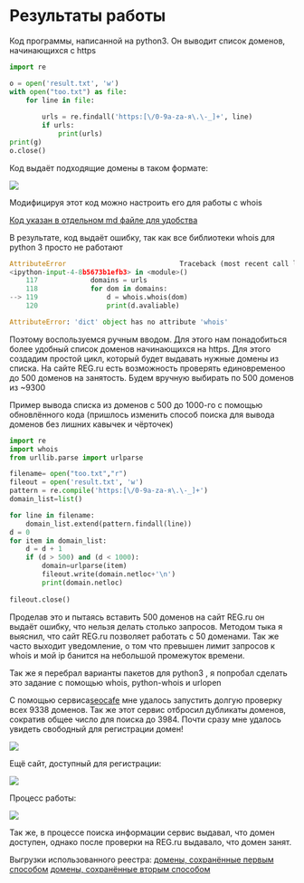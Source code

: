 Результаты работы 
=====================

Код программы, написанной на python3. Он выводит список доменов, начинающихся с https

```python
import re 

o = open('result.txt', 'w') 
with open("too.txt") as file: 
    for line in file: 
        
        urls = re.findall('https:[\/0-9a-zа-я\.\-_]+', line) 
        if urls:
            print(urls) 
print(g)
o.close()
```  

Код выдаёт подходящие домены в таком формате:

![](https://pp.userapi.com/c845522/v845522489/14c36d/CzgJQHvJo1g.jpg)

Модифицируя этот код можно настроить его для работы с whois

[Код указан в отдельном md файле для удобства](https://github.com/NikitaSyr/Whois/blob/master/code.md)

В результате, код выдаёт ошибку, так как все библиотеки whois для python 3 просто не работают

```python
AttributeError                            Traceback (most recent call last)
<ipython-input-4-8b5673b1efb3> in <module>()
    117             domains = urls
    118             for dom in domains:
--> 119                 d = whois.whois(dom)
    120                 print(d.avaliable)

AttributeError: 'dict' object has no attribute 'whois'
```  

Поэтому воспользуемся ручным вводом. Для этого нам понадобиться более удобный список доменов начинающихся на https. Для этого создадим простой цикл, который будет выдавать нужные домены из списка. На сайте REG.ru есть возможность проверять единовременоо до 500 доменов на занятость. Будем вручную выбирать по 500 доменов из ~9300

Пример вывода списка из доменов с 500 до 1000-го с помощью обновлённого кода (пришлось изменить способ поиска для вывода доменов без лишних кавычек и чёрточек)

```python
import re
import whois
from urllib.parse import urlparse

filename= open("too.txt","r")
fileout = open('result.txt', 'w')
pattern = re.compile('https:[\/0-9a-zа-я\.\-_]+')
domain_list=list()

for line in filename:
    domain_list.extend(pattern.findall(line))
d = 0
for item in domain_list:
    d = d + 1
    if (d > 500) and (d < 1000): 
        domain=urlparse(item)
        fileout.write(domain.netloc+'\n')
        print(domain.netloc)
    
fileout.close()

```  

Проделав это и пытаясь вставить 500 доменов на сайт REG.ru он выдаёт ошибку, что нельзя делать столько запросов. Методом тыка я выяснил, что сайт REG.ru позволяет работать с 50 доменами. Так же часто выходит уведомление, о том что превышен лимит запросов к whois и мой ip банится на небольшой промежуток времени. 

Так же я перебрал варианты пакетов для python3 , я попробал сделать это задание с помощью whois, python-whois и urlopen

С помощью сервиса[seocafe](http://info.seocafe.info/tools/massdomcheck/) мне удалось запустить долгую проверку всех 9338 доменов. Так же этот сервис отбросил дубликаты доменов, сократив общее число для поиска до 3984. Почти сразу мне удалось увидеть свободный для регистрации домен!

![](https://pp.userapi.com/c845520/v845520006/14c36c/qkKgwUHQP9s.jpg)

Ещё сайт, доступный для регистрации:

![](https://pp.userapi.com/c845520/v845520006/14c37e/gQ3DayPpZNM.jpg)

Процесс работы:

![](https://pp.userapi.com/c845520/v845520006/14c3a5/kCydC5CU4kY.jpg)

Так же, в процессе поиска информации сервис выдавал, что домен доступен, однако после проверки на REG.ru выдавало, что домен занят.

Выгрузки использованного реестра:
[домены, сохранённые первым способом](https://github.com/NikitaSyr/Whois/blob/master/Result1.txt)
[домены, сохранённые вторым способом](https://github.com/NikitaSyr/Whois/blob/master/result.txt)
